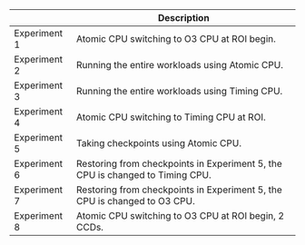 |              | Description                                                                   |
| ------------ | ----------------------------------------------------------------------------- |
| Experiment 1 | Atomic CPU switching to O3 CPU at ROI begin.                                  |
| Experiment 2 | Running the entire workloads using Atomic CPU.                                |
| Experiment 3 | Running the entire workloads using Timing CPU.                                |
| Experiment 4 | Atomic CPU switching to Timing CPU at ROI.                                    |
| Experiment 5 | Taking checkpoints using Atomic CPU.                                          |
| Experiment 6 | Restoring from checkpoints in Experiment 5, the CPU is changed to Timing CPU. |
| Experiment 7 | Restoring from checkpoints in Experiment 5, the CPU is changed to O3 CPU.     |
| Experiment 8 | Atomic CPU switching to O3 CPU at ROI begin, 2 CCDs.                          |
